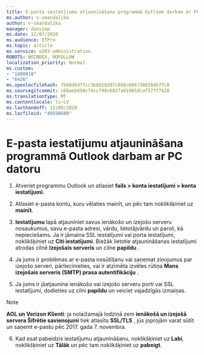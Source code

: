 ```yaml
---
title: E-pasta iestatījumu atjaunināšana programmā Outlook darbam ar PC datoru
ms.author: v-smandalika
author: v-smandalika
manager: dansimp
ms.date: 12/07/2020
ms.audience: ITPro
ms.topic: article
ms.service: o365-administration
ROBOTS: NOINDEX, NOFOLLOW
localization_priority: Normal
ms.custom:
- "1800018"
- "6436"
ms.openlocfilehash: 7b98d6d7fcc3b8b59207c868c606730828d677c8
ms.sourcegitcommit: c68aeb650c74cc790c6027a91965dcaf577f7428
ms.translationtype: MT
ms.contentlocale: lv-LV
ms.lasthandoff: 12/08/2020
ms.locfileid: "49598680"
---
```

# <a name="how-to-update-email-settings-in-outlook-for-pc"></a>E-pasta iestatījumu atjaunināšana programmā Outlook darbam ar PC datoru

1. Atveriet programmu Outlook un atlasiet **fails > konta iestatījumi > konta iestatījumi**.

2. Atlasiet e-pasta kontu, kuru vēlaties mainīt, un pēc tam noklikšķiniet uz **mainīt**. 

3. **Iestatījumu** lapā atjauniniet savus ienākošo un izejošo serveru nosaukumus, savu e-pasta adresi, vārdu, lietotājvārdu un paroli, kā nepieciešams. Ja ir jāmaina SSL iestatījumi vai porta iestatījumi, noklikšķiniet uz **Citi iestatījumi**. Biežāk lietotie atjaunināšanas iestatījumi atrodas cilnē **Izejošais serveris** un cilne **papildu** .

4. Ja jums ir problēmas ar e-pasta nosūtīšanu vai saņemat ziņojumus par izejošo serveri, pārliecinieties, vai ir atzīmēta izvēles rūtiņa **Mans izejošais serveris (SMTP) prasa autentifikāciju** .

5. Ja jums ir jāatjaunina ienākošo vai izejošo serveru porti vai SSL iestatījumi, dodieties uz cilni **papildu** un veiciet vajadzīgās izmaiņas.

> [!NOTE]
> **AOL un Verizon Klienti**: ja nolaižamajā lodziņā zem **ienākošā un izejošā servera Šifrētie savienojumi** tiek atlasīts **SSL/TLS** , jūs joprojām varat sūtīt un saņemt e-pastu pēc 2017. gada 7. novembra.

6. Kad esat pabeidzis iestatījumu atjaunināšanu, noklikšķiniet uz **Labi**, noklikšķiniet uz **Tālāk** un pēc tam noklikšķiniet uz **pabeigt**.


